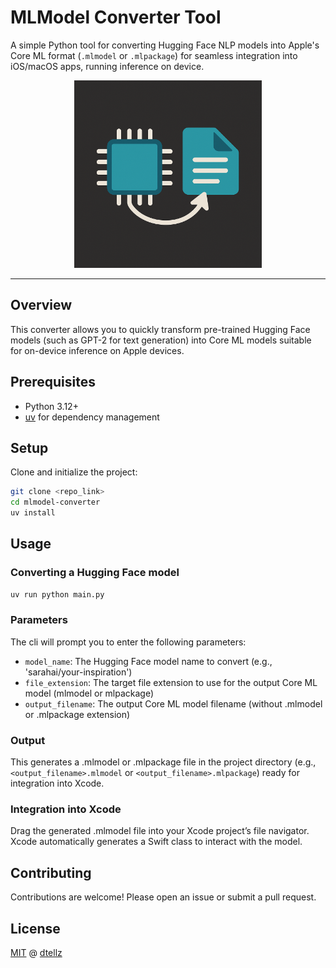 # MLModel Converter Tool

A simple Python tool for converting Hugging Face NLP models into Apple's Core ML format (`.mlmodel` or `.mlpackage`) for seamless integration into iOS/macOS apps, running inference on device.

<p align="center">
  <img src="lg.png" alt="MLModel Converter Tool" width="300">
</p>


---

## Overview

This converter allows you to quickly transform pre-trained Hugging Face models (such as GPT-2 for text generation) into Core ML models suitable for on-device inference on Apple devices.

## Prerequisites

- Python 3.12+
- [uv](https://github.com/astral-sh/uv) for dependency management

## Setup

Clone and initialize the project:

```bash
git clone <repo_link>
cd mlmodel-converter
uv install
```

## Usage

### Converting a Hugging Face model

```bash
uv run python main.py
```

### Parameters

The cli will prompt you to enter the following parameters:

- `model_name`: The Hugging Face model name to convert (e.g., 'sarahai/your-inspiration')
- `file_extension`: The target file extension to use for the output Core ML model (mlmodel or mlpackage)
- `output_filename`: The output Core ML model filename (without .mlmodel or .mlpackage extension)

### Output

This generates a .mlmodel or .mlpackage file in the project directory (e.g., `<output_filename>.mlmodel` or `<output_filename>.mlpackage`) ready for integration into Xcode.

### Integration into Xcode

Drag the generated .mlmodel file into your Xcode project’s file navigator. Xcode automatically generates a Swift class to interact with the model.

## Contributing

Contributions are welcome! Please open an issue or submit a pull request.

## License

[MIT](https://choosealicense.com/licenses/mit/) @ [dtellz](https://github.com/dtellz)
 